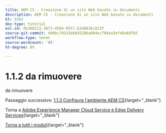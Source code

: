 ```yaml
---
title: AEM CS - Creazione di un sito Web basato su documenti
description: AEM CS - Creazione di un sito Web basato su documenti
kt: 5342
doc-type: tutorial
exl-id: db366111-3873-4504-95f1-b240836c833f
source-git-commit: 490bc79332bb84520ba084ec784ea3ef48a68fb5
workflow-type: tm+mt
source-wordcount: '45'
ht-degree: 0%

---
```


# 1.1.2 da rimuovere

da rimuovere

Passaggio successivo: [1.1.3 Configura l&#39;ambiente AEM CS](./ex3.md){target="_blank"}

Torna a [Adobe Experience Manager Cloud Service e Edge Delivery Services](./aemcs.md){target="_blank"}

[Torna a tutti i moduli](./../../../overview.md){target="_blank"}

